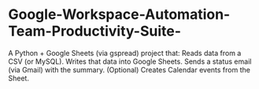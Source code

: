 # Google-Workspace-Automation-Team-Productivity-Suite-
A Python + Google Sheets (via gspread) project that:  Reads data from a CSV (or MySQL).  Writes that data into Google Sheets.  Sends a status email (via Gmail) with the summary.  (Optional) Creates Calendar events from the Sheet.
